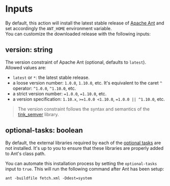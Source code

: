 # Inputs
By default, this action will install the latest stable release of [Apache Ant](https://ant.apache.org) and set accordingly the `ANT_HOME` environment variable.  
You can customize the downloaded release with the following inputs:

## **version**: string
The version constraint of Apache Ant (optional, defaults to `latest`).  
Allowed values are:

- `latest` or `*`: the latest stable release.
- a loose version number: `1.0.0`, `1.10.0`, etc. It's equivalent to the caret `^` operator: `^1.0.0`, `^1.10.0`, etc.
- a strict version number: `=1.0.0`, `=1.10.0`, etc.
- a version specification: `1.10.x`, `>=1.0.0 <1.10.0`, `=1.0.0 || ^1.10.0`, etc.

> The version constraint follows the syntax and semantics of the [tink_semver](https://github.com/haxetink/tink_semver) library.

## **optional-tasks**: boolean
By default, the external libraries required by each of the [optional tasks](https://ant.apache.org/manual/install.html#optionalTasks) are not installed.
It's up to you to ensure that these libraries are properly added to Ant's class path.

You can automate this installation process by setting the `optional-tasks` input to `true`. This will run the following command after Ant has been setup:

```shell
ant -buildfile fetch.xml -Ddest=system
```
